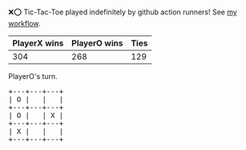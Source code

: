 :x::o: Tic-Tac-Toe played indefinitely by github action runners! See [my workflow](.github/workflows/play.yaml).

|PlayerX wins|PlayerO wins|Ties|
|-|-|-|
|304|268|129|

PlayerO's turn.

<pre>
+---+---+---+
| O |   |   |
+---+---+---+
| O |   | X |
+---+---+---+
| X |   |   |
+---+---+---+
</pre>